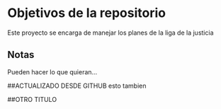 # Objetivos de la repositorio

Este proyecto se encarga de manejar los planes de la liga de la justicia


## Notas
Pueden hacer lo que quieran...

##ACTUALIZADO DESDE GITHUB
esto tambien

##OTRO TITULO
